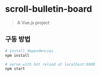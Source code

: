 # scroll-bulletin-board

> A Vue.js project

## 구동 방법

``` bash
# install dependencies
npm install

# serve with hot reload at localhost:8080
npm start
```